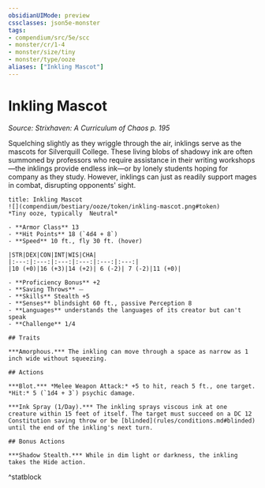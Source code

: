 ```yaml
---
obsidianUIMode: preview
cssclasses: json5e-monster
tags:
- compendium/src/5e/scc
- monster/cr/1-4
- monster/size/tiny
- monster/type/ooze
aliases: ["Inkling Mascot"]
---
```

# Inkling Mascot
*Source: Strixhaven: A Curriculum of Chaos p. 195*  

Squelching slightly as they wriggle through the air, inklings serve as the mascots for Silverquill College. These living blobs of shadowy ink are often summoned by professors who require assistance in their writing workshops—the inklings provide endless ink—or by lonely students hoping for company as they study. However, inklings can just as readily support mages in combat, disrupting opponents' sight.

```ad-statblock
title: Inkling Mascot
![](compendium/bestiary/ooze/token/inkling-mascot.png#token)
*Tiny ooze, typically  Neutral*

- **Armor Class** 13 
- **Hit Points** 18 (`4d4 + 8`)
- **Speed** 10 ft., fly 30 ft. (hover)

|STR|DEX|CON|INT|WIS|CHA|
|:---:|:---:|:---:|:---:|:---:|:---:|
|10 (+0)|16 (+3)|14 (+2)| 6 (-2)| 7 (-2)|11 (+0)|

- **Proficiency Bonus** +2
- **Saving Throws** ⏤
- **Skills** Stealth +5
- **Senses** blindsight 60 ft., passive Perception 8
- **Languages** understands the languages of its creator but can't speak
- **Challenge** 1/4

## Traits

***Amorphous.*** The inkling can move through a space as narrow as 1 inch wide without squeezing.

## Actions

***Blot.*** *Melee Weapon Attack:* +5 to hit, reach 5 ft., one target. *Hit:* 5 (`1d4 + 3`) psychic damage.

***Ink Spray (1/Day).*** The inkling sprays viscous ink at one creature within 15 feet of itself. The target must succeed on a DC 12 Constitution saving throw or be [blinded](rules/conditions.md#blinded) until the end of the inkling's next turn.

## Bonus Actions

***Shadow Stealth.*** While in dim light or darkness, the inkling takes the Hide action.
```
^statblock